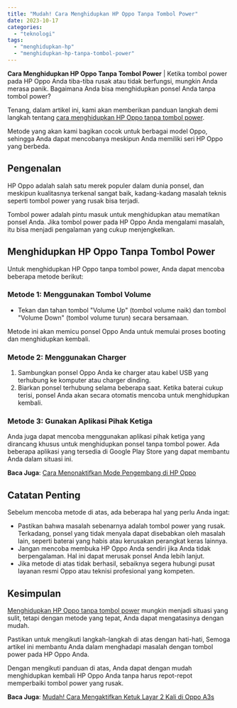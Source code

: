 ```yaml
---
title: "Mudah! Cara Menghidupkan HP Oppo Tanpa Tombol Power"
date: 2023-10-17
categories: 
  - "teknologi"
tags: 
  - "menghidupkan-hp"
  - "menghidupkan-hp-tanpa-tombol-power"
---
```


**Cara Menghidupkan HP Oppo Tanpa Tombol Power** | Ketika tombol power pada HP Oppo Anda tiba-tiba rusak atau tidak berfungsi, mungkin Anda merasa panik. Bagaimana Anda bisa menghidupkan ponsel Anda tanpa tombol power?

Tenang, dalam artikel ini, kami akan memberikan panduan langkah demi langkah tentang [cara menghidupkan HP Oppo tanpa tombol power](https://ajiekusumadhany.com/cara-menghidupkan-hp-oppo-tanpa-tombol-power/).

Metode yang akan kami bagikan cocok untuk berbagai model Oppo, sehingga Anda dapat mencobanya meskipun Anda memiliki seri HP Oppo yang berbeda.

## **Pengenalan**

HP Oppo adalah salah satu merek populer dalam dunia ponsel, dan meskipun kualitasnya terkenal sangat baik, kadang-kadang masalah teknis seperti tombol power yang rusak bisa terjadi.

Tombol power adalah pintu masuk untuk menghidupkan atau mematikan ponsel Anda. Jika tombol power pada HP Oppo Anda mengalami masalah, itu bisa menjadi pengalaman yang cukup menjengkelkan.

## **Menghidupkan HP Oppo Tanpa Tombol Power**

Untuk menghidupkan HP Oppo tanpa tombol power, Anda dapat mencoba beberapa metode berikut:

### **Metode 1: Menggunakan Tombol Volume**

- Tekan dan tahan tombol "Volume Up" (tombol volume naik) dan tombol "Volume Down" (tombol volume turun) secara bersamaan.

Metode ini akan memicu ponsel Oppo Anda untuk memulai proses booting dan menghidupkan kembali.

### **Metode 2: Menggunakan Charger**

1. Sambungkan ponsel Oppo Anda ke charger atau kabel USB yang terhubung ke komputer atau charger dinding.
2. Biarkan ponsel terhubung selama beberapa saat. Ketika baterai cukup terisi, ponsel Anda akan secara otomatis mencoba untuk menghidupkan kembali.

### **Metode 3: Gunakan Aplikasi Pihak Ketiga**

Anda juga dapat mencoba menggunakan aplikasi pihak ketiga yang dirancang khusus untuk menghidupkan ponsel tanpa tombol power. Ada beberapa aplikasi yang tersedia di Google Play Store yang dapat membantu Anda dalam situasi ini.

**Baca Juga**: [Cara Menonaktifkan Mode Pengembang di HP Oppo](https://ajiekusumadhany.com/cara-menonaktifkan-mode-pengembang-di-hp-oppo/)

## **Catatan Penting**

Sebelum mencoba metode di atas, ada beberapa hal yang perlu Anda ingat:

- Pastikan bahwa masalah sebenarnya adalah tombol power yang rusak. Terkadang, ponsel yang tidak menyala dapat disebabkan oleh masalah lain, seperti baterai yang habis atau kerusakan perangkat keras lainnya.
- Jangan mencoba membuka HP Oppo Anda sendiri jika Anda tidak berpengalaman. Hal ini dapat merusak ponsel Anda lebih lanjut.
- Jika metode di atas tidak berhasil, sebaiknya segera hubungi pusat layanan resmi Oppo atau teknisi profesional yang kompeten.

## **Kesimpulan**

[Menghidupkan HP Oppo tanpa tombol power](https://ajiekusumadhany.com/cara-menghidupkan-hp-oppo-tanpa-tombol-power/) mungkin menjadi situasi yang sulit, tetapi dengan metode yang tepat, Anda dapat mengatasinya dengan mudah.

Pastikan untuk mengikuti langkah-langkah di atas dengan hati-hati, Semoga artikel ini membantu Anda dalam menghadapi masalah dengan tombol power pada HP Oppo Anda.

Dengan mengikuti panduan di atas, Anda dapat dengan mudah menghidupkan kembali HP Oppo Anda tanpa harus repot-repot memperbaiki tombol power yang rusak.

**Baca Juga**: [Mudah! Cara Mengaktifkan Ketuk Layar 2 Kali di Oppo A3s](https://ajiekusumadhany.com/cara-mengaktifkan-ketuk-layar-2-kali-di-oppo-a3s/)
